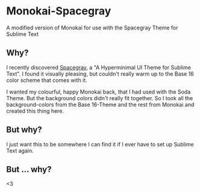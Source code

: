 Monokai-Spacegray
=================

A modified version of Monokai for use with the Spacegray Theme for Sublime Text

## Why?

I recently discovered [Spacegray](https://github.com/kkga/spacegray), a "A Hyperminimal UI Theme for Sublime Text". I found it visually pleasing, but couldn't really warm up to the Base 16 color scheme that comes with it.

I wanted my colourful, happy Monokai back, that I had used with the Soda Theme. But the background colors didn't really fit together. So I took all the background-colors from the Base 16-Theme and the rest from Monokai and created this thing here.

## But why?

I just want this to be somewhere I can find it if I ever have to set up Sublime Text again.

## But … why?

<3
